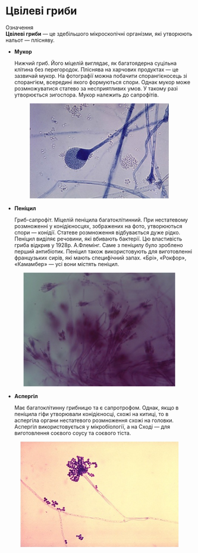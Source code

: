 # Цвілеві гриби

<div class="eoz-wrap">
<span class="eoz">Означення</span>
<div class="eoz-text">
<b>Цвілеві гриби</b> — це здебільшого мікроскопічні організми, які утворюють нальот — плісняву.
</div>
</div>

<ul>
<li><b>Мукор</b></br>
<p>Нижчий гриб. Його міцелій виглядає, як багатоядерна суцільна клітина без перегородок. Пліснява на харчових продуктах — це зазвичай мукор. На фотографії можна побачити спорангієносець зі спорангієм, всередині якого формуються спори. Однак мукор може розмножуватися статево за несприятливих умов. У такому разі утворюється зигоспора. Мукор належить до сапрофітів.</p>
</li>
</ul>
<div align="center"><img src="b161_1.jpg">
</div>

<ul>
<li><b>Пеніцил</b></br>
<p>Гриб-сапрофіт. Міцелій пеніцила <span cless="p1">багатоклітинний</span>. При нестатевому розмноженні у конідієносцях, зображених на фото, утворюються спори — конідії. Статеве розмноження відбувається дуже рідко. Пеніцил виділяє речовини, які вбивають бактерії. Цю властивість гриба відкрив у 1928р. А.Флемінг. Саме з пеніцилу було зроблено перший антибіотик. Пеніцил також використовують для виготовленні французьких сирів, які мають специфічний запах. «Брі», «Рокфор», «Камамбер» — усі вони містять пеніцил.</p>
</li>
</ul>

<div align="center">
<img src="b161_2.jpg">
</div>

<ul>
<li><b>Аспергіл</b><br>
<p>Має багатоклітинну грибницю та є сапротрофом. Однак, якщо в пеніцила гіфи утворювали конідієносці, схожі на китиці, то в аспергіла органи нестатевого розмноження схожі на головки. Аспергіл використовується у мікробіології, а на Сході — для виготовлення соєвого соусу та соєвого тіста.</p>
</li>
</ul>

<div align="center">
<img src="b161_3.jpg">
</div>



